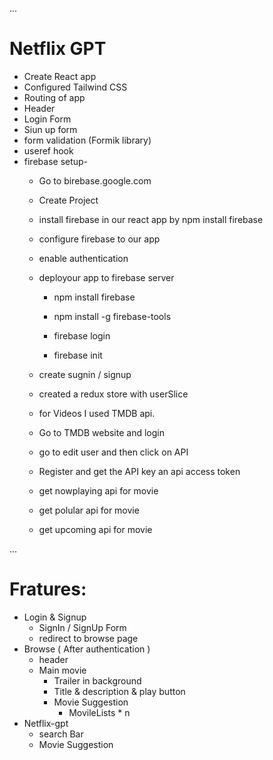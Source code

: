 ...
# Netflix GPT
- Create React app
- Configured Tailwind CSS
- Routing of app
- Header
- Login Form
- Siun up form 
- form validation (Formik library)
- useref hook
- firebase setup-
    - Go to birebase.google.com
    - Create Project
    - install firebase in our react app by npm install firebase
    - configure firebase to our app
    - enable authentication

    - deployour app to firebase server
        - npm install firebase
        - npm install -g firebase-tools
        
        - firebase login
        - firebase init
        
    - create sugnin / signup
    - created a redux store with userSlice

    - for Videos I used TMDB api.
     - Go to TMDB website and login
     - go to edit user and then click on API
     - Register and get the API key an api access token
     - get nowplaying api for movie
     - get polular api for movie
     - get upcoming api for movie


...
# Fratures:
- Login & Signup
    - SignIn / SignUp Form
    - redirect to browse page
- Browse ( After authentication )
    - header
    - Main movie
        - Trailer in background
        - Title & description & play button
        - Movie Suggestion
            - MovileLists * n
- Netflix-gpt
    - search Bar
    - Movie Suggestion


